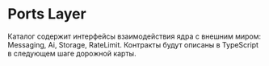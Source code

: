 # Ports Layer

Каталог содержит интерфейсы взаимодействия ядра с внешним миром: Messaging, Ai, Storage, RateLimit.
Контракты будут описаны в TypeScript в следующем шаге дорожной карты.

